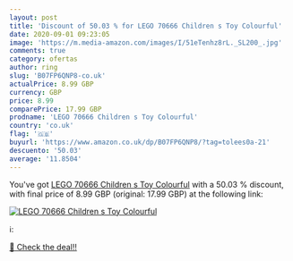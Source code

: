 ```yaml
---
layout: post
title: 'Discount of 50.03 % for LEGO 70666 Children s Toy Colourful'
date: 2020-09-01 09:23:05
image: 'https://m.media-amazon.com/images/I/51eTenhz8rL._SL200_.jpg'
comments: true
category: ofertas
author: ring
slug: 'B07FP6QNP8-co.uk'
actualPrice: 8.99 GBP
currency: GBP
price: 8.99
comparePrice: 17.99 GBP
prodname: 'LEGO 70666 Children s Toy Colourful'
country: 'co.uk'
flag: '🇬🇧'
buyurl: 'https://www.amazon.co.uk/dp/B07FP6QNP8/?tag=tolees0a-21'
descuento: '50.03'
average: '11.8504'
---
```


You've got [LEGO 70666 Children s Toy Colourful](https://www.amazon.co.uk/dp/B07FP6QNP8/?tag=tolees0a-21) with a  50.03 % discount, with final price of 8.99 GBP (original: 17.99 GBP) at the following link:

[![LEGO 70666 Children s Toy Colourful](https://m.media-amazon.com/images/I/51eTenhz8rL._SL200_.jpg)](https://www.amazon.co.uk/dp/B07FP6QNP8/?tag=tolees0a-21)

ℹ️:


[🛒 Check the deal!!](https://www.amazon.co.uk/dp/B07FP6QNP8/?tag=tolees0a-21)
